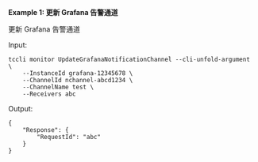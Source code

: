 **Example 1: 更新 Grafana 告警通道**

更新 Grafana 告警通道

Input: 

```
tccli monitor UpdateGrafanaNotificationChannel --cli-unfold-argument  \
    --InstanceId grafana-12345678 \
    --ChannelId nchannel-abcd1234 \
    --ChannelName test \
    --Receivers abc
```

Output: 
```
{
    "Response": {
        "RequestId": "abc"
    }
}
```

